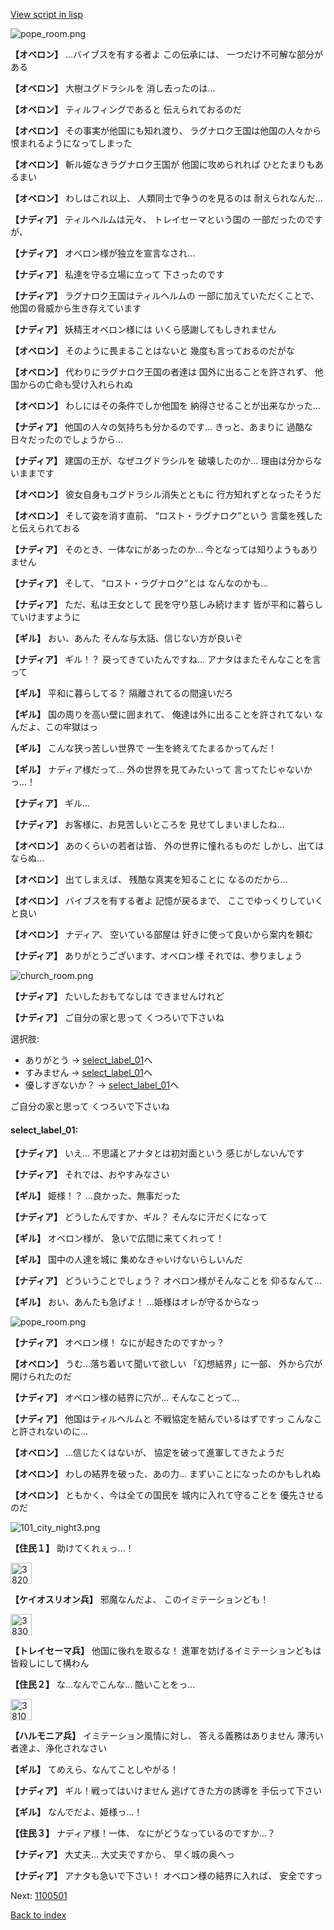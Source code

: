 [View script in lisp](../scripts/1100401.txt)

![pope_room.png](../images/backgrounds/pope_room.png)

**【オベロン】**
…バイブスを有する者よ
この伝承には、
一つだけ不可解な部分がある

**【オベロン】**
大樹ユグドラシルを
消し去ったのは…

**【オベロン】**
ティルフィングであると
伝えられておるのだ

**【オベロン】**
その事実が他国にも知れ渡り、
ラグナロク王国は他国の人々から
恨まれるようになってしまった

**【オベロン】**
斬ル姫なきラグナロク王国が
他国に攻められれば
ひとたまりもあるまい

**【オベロン】**
わしはこれ以上、
人類同士で争うのを見るのは
耐えられなんだ…

**【ナディア】**
ティルヘルムは元々、
トレイセーマという国の
一部だったのですが、

**【ナディア】**
オベロン様が独立を宣言なされ…

**【ナディア】**
私達を守る立場に立って
下さったのです

**【ナディア】**
ラグナロク王国はティルヘルムの
一部に加えていただくことで、
他国の脅威から生き存えています

**【ナディア】**
妖精王オベロン様には
いくら感謝してもしきれません

**【オベロン】**
そのように畏まることはないと
幾度も言っておるのだがな

**【オベロン】**
代わりにラグナロク王国の者達は
国外に出ることを許されず、
他国からの亡命も受け入れられぬ

**【オベロン】**
わしにはその条件でしか他国を
納得させることが出来なかった…

**【ナディア】**
他国の人々の気持ちも分かるのです…
きっと、あまりに
過酷な日々だったのでしょうから…

**【ナディア】**
建国の王が、なぜユグドラシルを
破壊したのか…
理由は分からないままです

**【オベロン】**
彼女自身もユグドラシル消失とともに
行方知れずとなったそうだ

**【オベロン】**
そして姿を消す直前、
 “ロスト・ラグナロク”という
言葉を残したと伝えられておる

**【ナディア】**
そのとき、一体なにがあったのか…
今となっては知りようもありません

**【ナディア】**
そして、
“ロスト・ラグナロク”とは
なんなのかも…

**【ナディア】**
ただ、私は王女として
民を守り慈しみ続けます
皆が平和に暮らしていけますように

**【ギル】**
おい、あんた
そんな与太話、信じない方が良いぞ

**【ナディア】**
ギル！？
戻ってきていたんですね…
アナタはまたそんなことを言って

**【ギル】**
平和に暮らしてる？
隔離されてるの間違いだろ

**【ギル】**
国の周りを高い壁に囲まれて、
俺達は外に出ることを許されてない
なんだよ、この牢獄はっ

**【ギル】**
こんな狭っ苦しい世界で
一生を終えてたまるかってんだ！

**【ギル】**
ナディア様だって…
外の世界を見てみたいって
言ってたじゃないかっ…！

**【ナディア】**
ギル…

**【ナディア】**
お客様に、お見苦しいところを
見せてしまいましたね…

**【オベロン】**
あのくらいの若者は皆、
外の世界に憧れるものだ
しかし、出てはならぬ…

**【オベロン】**
出てしまえば、
残酷な真実を知ることに
なるのだから…

**【オベロン】**
バイブスを有する者よ
記憶が戻るまで、
ここでゆっくりしていくと良い

**【オベロン】**
ナディア、
空いている部屋は
好きに使って良いから案内を頼む

**【ナディア】**
ありがとうございます、オベロン様
それでは、参りましょう

![church_room.png](../images/backgrounds/church_room.png)

**【ナディア】**
たいしたおもてなしは
できませんけれど

**【ナディア】**
ご自分の家と思って
くつろいで下さいね

選択肢:
- ありがとう → [select_label_01](#select_label_01)へ
- すみません → [select_label_01](#select_label_01)へ
- 優しすぎないか？ → [select_label_01](#select_label_01)へ

ご自分の家と思って
くつろいで下さいね

#### select_label_01:

**【ナディア】**
いえ…
不思議とアナタとは初対面という
感じがしないんです

**【ナディア】**
それでは、おやすみなさい

**【ギル】**
姫様！？
…良かった、無事だった

**【ナディア】**
どうしたんですか、ギル？
そんなに汗だくになって

**【ギル】**
オベロン様が、
急いで広間に来てくれって！

**【ギル】**
国中の人達を城に
集めなきゃいけないらしいんだ

**【ナディア】**
どういうことでしょう？
オベロン様がそんなことを
仰るなんて…

**【ギル】**
おい、あんたも急げよ！
…姫様はオレが守るからなっ

![pope_room.png](../images/backgrounds/pope_room.png)

**【ナディア】**
オベロン様！
なにが起きたのですかっ？

**【オベロン】**
うむ…落ち着いて聞いて欲しい
「幻想結界」に一部、
外から穴が開けられたのだ

**【ナディア】**
オベロン様の結界に穴が…
そんなことって…

**【ナディア】**
他国はティルヘルムと
不戦協定を結んでいるはずですっ
こんなこと許されないのに…

**【オベロン】**
…信じたくはないが、
協定を破って進軍してきたようだ

**【オベロン】**
わしの結界を破った、あの力…
まずいことになったのかもしれぬ

**【オベロン】**
ともかく、今は全ての国民を
城内に入れて守ることを
優先させるのだ

![101_city_night3.png](../images/backgrounds/101_city_night3.png)

**【住民１】**
助けてくれぇっ…！

<img src="../images/units/3820001.png" alt="3820001.png" height="34"/>

**【ケイオスリオン兵】**
邪魔なんだよ、
このイミテーションども！

<img src="../images/units/3830001.png" alt="3830001.png" height="34"/>

**【トレイセーマ兵】**
他国に後れを取るな！
進軍を妨げるイミテーションどもは
皆殺しにして構わん

**【住民２】**
な…なんでこんな…
酷いことをっ…

<img src="../images/units/3810001.png" alt="3810001.png" height="34"/>

**【ハルモニア兵】**
イミテーション風情に対し、
答える義務はありません
薄汚い者達よ、浄化されなさい

**【ギル】**
てめえら、なんてことしやがる！

**【ナディア】**
ギル！戦ってはいけません
逃げてきた方の誘導を
手伝って下さい

**【ギル】**
なんでだよ、姫様っ…！

**【住民３】**
ナディア様！一体、
なにがどうなっているのですか…？

**【ナディア】**
大丈夫…
大丈夫ですから、
早く城の奥へっ

**【ナディア】**
アナタも急いで下さい！
オベロン様の結界に入れば、
安全ですっ

Next: [1100501](1100501.md)

[Back to index](index.md)
